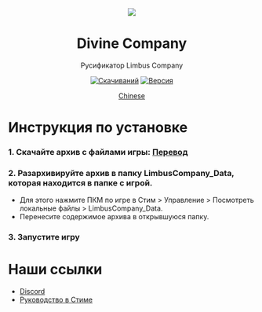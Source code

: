 <div align="center">
<a href="https://github.com/LocalizeLimbusCompany/LocalizeLimbusCompany">
   <img src="https://avatars.githubusercontent.com/u/129521269"/>
</a>

# Divine Company
Русификатор Limbus Company

[![Скачиваний](https://img.shields.io/github/downloads/Divine-Company/DivineCompany_RussianTranslationDepartment/total.svg?label=Скачиваний)](../../releases)
[![Версия](https://img.shields.io/github/release/Divine-Company/DivineCompany_RussianTranslationDepartment.svg?label=Версия)](../../releases/latest)

[Chinese](https://github.com/LocalizeLimbusCompany/LocalizeLimbusCompany)
</div>

# Инструкция по установке
### 1. Скачайте архив с файлами игры: [Перевод](../../releases/latest)
### 2. Разархивируйте архив в папку LimbusCompany_Data, которая находится в папке с игрой.
   - Для этого нажмите ПКМ по игре в Cтим > Управление > Посмотреть локальные файлы > LimbusCompany_Data.
   - Перенесите содержимое архива в открывшуюся папку.
### 3. Запустите игру
# Наши ссылки
- [Discord](https://discord.gg/dqpnxc9muc) 
- [Руководство в Стиме](https://steamcommunity.com/sharedfiles/filedetails/?id=3312939648) 
</a>
